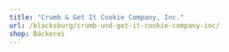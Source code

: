 ```yaml
---
title: "Crumb & Get It Cookie Company, Inc."
url: /blacksburg/crumb-und-get-it-cookie-company-inc/
shop: Bäckerei
---
```

